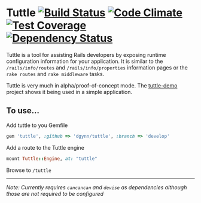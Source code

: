 # Tuttle [![Build Status](https://api.travis-ci.org/dgynn/tuttle.svg?branch=develop)](https://travis-ci.org/dgynn/tuttle) [![Code Climate](https://codeclimate.com/github/dgynn/tuttle/badges/gpa.svg)](https://codeclimate.com/github/dgynn/tuttle) [![Test Coverage](https://codeclimate.com/github/dgynn/tuttle/badges/coverage.svg)](https://codeclimate.com/github/dgynn/tuttle) [![Dependency Status](https://gemnasium.com/dgynn/tuttle.svg)](https://gemnasium.com/dgynn/tuttle)

Tuttle is a tool for assisting Rails developers by exposing runtime configuration information for your application. It is similar to the `/rails/info/routes` and `/rails/info/properties` information pages or the `rake routes` and `rake middleware` tasks.

Tuttle is very much in alpha/proof-of-concept mode. The [tuttle-demo](github.com/dgynn/tuttle-demo) project shows it being used in a simple application.

## To use...

Add tuttle to you Gemfile
```ruby
gem 'tuttle', :github => 'dgynn/tuttle', :branch => 'develop'
```
Add a route to the Tuttle engine
```ruby
mount Tuttle::Engine, at: "tuttle"
```
Browse to `/tuttle`

<hr />

*Note: Currently requires `cancancan` and `devise` as dependencies although those are not required to be configured*
